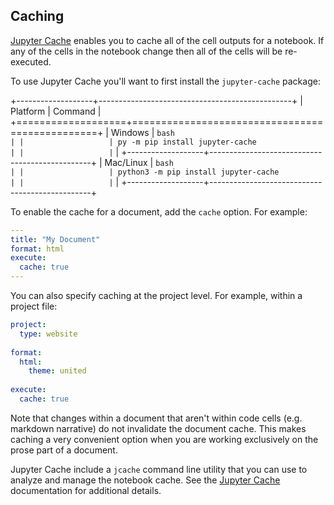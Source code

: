## Caching

[Jupyter Cache](https://jupyter-cache.readthedocs.io/en/latest/) enables you to cache all of the cell outputs for a notebook. If any of the cells in the notebook change then all of the cells will be re-executed.

To use Jupyter Cache you'll want to first install the `jupyter-cache` package:

+-------------------+------------------------------------------------+
| Platform          | Command                                        |
+===================+================================================+
| Windows           | ``` bash                                       |
|                   | py -m pip install jupyter-cache                |
|                   | ```                                            |
+-------------------+------------------------------------------------+
| Mac/Linux         | ``` bash                                       |
|                   | python3 -m pip install jupyter-cache           |
|                   | ```                                            |
+-------------------+------------------------------------------------+

To enable the cache for a document, add the `cache` option. For example:

``` yaml
---
title: "My Document"
format: html
execute: 
  cache: true
---
```

You can also specify caching at the project level. For example, within a project file:

``` yaml
project:
  type: website
  
format:
  html:
    theme: united
    
execute:
  cache: true
```

Note that changes within a document that aren't within code cells (e.g. markdown narrative) do not invalidate the document cache. This makes caching a very convenient option when you are working exclusively on the prose part of a document.

Jupyter Cache include a `jcache` command line utility that you can use to analyze and manage the notebook cache. See the [Jupyter Cache](https://jupyter-cache.readthedocs.io/en/latest/) documentation for additional details.